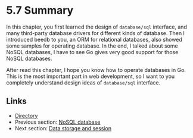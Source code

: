 # 5.7 Summary

In this chapter, you first learned the design of `database/sql` interface, and many third-party database drivers for different kinds of database. Then I introduced beedb to you, an ORM for relational databases, also showed some samples for operating database. In the end, I talked about some NoSQL databases, I have to see Go gives very good support for those NoSQL databases.

After read this chapter, I hope you know how to operate databases in Go. This is the most important part in web development, so I want to you completely understand design ideas of `database/sql` interface.

## Links

- [Directory](preface.md)
- Previous section: [NoSQL database](05.6.md)
- Next section: [Data storage and session](06.0.md)